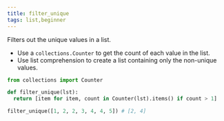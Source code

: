 ```yaml
---
title: filter_unique
tags: list,beginner
---
```


Filters out the unique values in a list.

- Use a `collections.Counter` to get the count of each value in the list.
- Use list comprehension to create a list containing only the non-unique values.

```py
from collections import Counter

def filter_unique(lst):
  return [item for item, count in Counter(lst).items() if count > 1]
```

```py
filter_unique([1, 2, 2, 3, 4, 4, 5]) # [2, 4]
```
